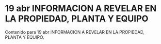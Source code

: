 # 19 abr  INFORMACION A REVELAR EN LA PROPIEDAD, PLANTA Y EQUIPO

Contenido para 19 abr  INFORMACION A REVELAR EN LA PROPIEDAD, PLANTA Y EQUIPO.